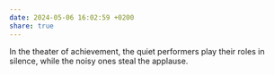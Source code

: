 ```yaml
---
date: 2024-05-06 16:02:59 +0200
share: true
---
```

In the theater of achievement, the quiet performers play their roles in silence, while the noisy ones steal the applause.